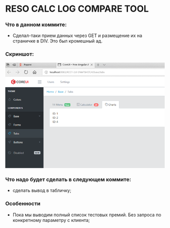 # RESO CALC LOG COMPARE TOOL


### Что в данном коммите:

* Сделал-таки прием данных через GET и размещение их на страничке в DIV. Это был кромешный ад.


### Скриншот:
![screenshot](image.png)


### Что надо будет сделать в следующем коммите:

* сделать вывод в табличку;

### Особенности

* Пока мы выводим полный список тестовых премий. Без запроса по конкретному параметру с клиента;











